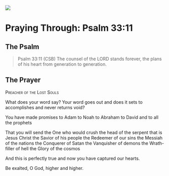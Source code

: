 <img class="intro-right" src="/images/art-paris-psalter.jpg">

# Praying Through: Psalm 33:11

## The Psalm

>Psalm 33:11 (CSB)   The counsel of the LORD stands forever, the plans of his heart from generation to generation.

## The Prayer

<div style="font-variant: small-caps;">
Preacher of the Lost Souls
</div>


What does your word say?
  Your word goes out
  and does it sets to accomplishes
  and never returns void?

You have made promises
  to Adam
  to Noah
  to Abraham
  to David
  and to all the prophets

That you will send 
  the One who would crush the head of the serpent
  that is Jesus Christ
  the Savior of his people
  the Redeemer of our sins
  the Messiah of the nations
  the Conquerer of Satan
  the Vanquisher of demons
  the Wrath-filler of hell
  the Glory of the cosmos

And this is perfectly true
  and now you have captured our hearts.

Be exalted, O God,
  higher and higher.
